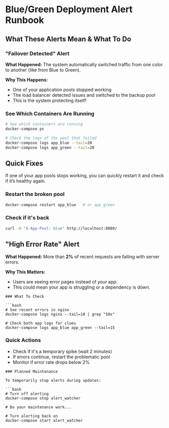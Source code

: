  Blue/Green Deployment Alert Runbook
=====================================

##  What These Alerts Mean & What To Do

### "Failover Detected" Alert
**What Happened:**
The system automatically switched traffic from one color to another (like from Blue to Green).

**Why This Happens:**
- One of your application pools stopped working
- The load balancer detected issues and switched to the backup pool
- This is the system protecting itself!

###  See Which Containers Are Running

```bash
# See which containers are running
docker-compose ps

# Check the logs of the pool that failed
docker-compose logs app_blue --tail=20
docker-compose logs app_green --tail=20
````
##  Quick Fixes

If one of your app pools stops working, you can quickly restart it and check if it’s healthy again.

###  Restart the broken pool
```bash
docker-compose restart app_blue   # or app_green
````
###  Check if it's back

```bash
curl -H "X-App-Pool: blue" http://localhost:8080/
````
## "High Error Rate" Alert

**What Happened:**
More than **2%** of recent requests are failing with server errors.

**Why This Matters:**
- Users are seeing error pages instead of your app.  
- This could mean your app is struggling or a dependency is down.
````
### What To Check

```bash
# See recent errors in nginx
docker-compose logs nginx --tail=10 | grep "50x"

# Check both app logs for clues
docker-compose logs app_blue app_green --tail=15
````
###  Quick Actions

- Check if it's a temporary spike (wait 2 minutes)
- If errors continue, restart the problematic pool
- Monitor if error rate drops below 2%
````
### Planned Maintenance

To temporarily stop alerts during updates:

```bash
# Turn off alerting
docker-compose stop alert_watcher

# Do your maintenance work...

# Turn alerting back on
docker-compose start alert_watcher
````
